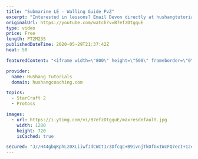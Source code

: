 ```yaml
---
title: "Submarine LE - Walling Guide PvZ"
excerpt: "Interested in lessons? Email Devon directly at hushangtutorials@outlook.com ------------------------------------------------------------------------------------------------------- Want to support HuShang Tutorials directly? Patreon is a website where you can contribute a monthly donation that will help"
originalUrl: https://youtube.com/watch?v=B7efzDtgquE
type: video
price: Free
length: PT2M23S
publishedDateTime: 2020-05-29T21:37:42Z
heat: 50

featuredContent: "<iframe width=\"800\" height=\"500\" frameborder=\"0\" src=\"https://www.youtube.com/embed/B7efzDtgquE\" allow=\"accelerometer; autoplay; encrypted-media; gyroscope; picture-in-picture\" allowfullscreen></iframe>"

provider:
  name: HuShang Tutorials
  domain: hushangcoaching.com

topics:
  - StarCraft 2
  - Protoss

images:
  - url: https://i.ytimg.com/vi/B7efzDtgquE/maxresdefault.jpg
    width: 1280
    height: 720
    isCached: true

secured: "J//H44gbqKphLz0XLiiwfJdCWCtJ/3DfcqC+B9ivnjTkOfGxIWcFQ7ecI+12cJXsV5ZlKsX+o0AEnwE9KiN7ND3zlQwAAS4WyaxWv6U0KDFvfHaN0lBOXrzQJnHQpSrD5lI/hFQw7OzWvkhML6MkUXDzAeD+J9rtZF8hl1nnIQwyC2CrVh7NAuYx3tV/DJuc1ax5CNzrXEyamMM5FvJ4lQmkpvYnPag/24K/NEo/q0R0hdnR86nGXKp7kVxto/J7XuRPKBs/Ug1BXa6zObE2KoI0bS7IHqEfB3vSF7MePmT5+iV0wcT0kMn07PzqIuB9JXr+nAQbVmaTGoj16+rMVhPJPa+bbFYjZJH+AjbfHs/huhyDli2zVk1f+r0sw9c5QyEX5hwFdYsDtIXCKkshReSbJ3TbBi/n8zaGtF7YwlM=;rYFSQxsz5VQfi7BHZx7Gbg=="
---
```


